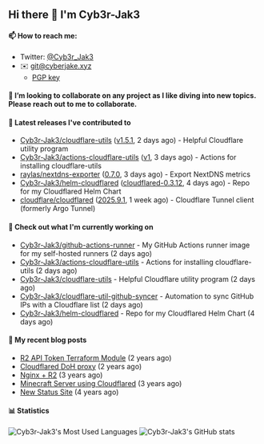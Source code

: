 ## Hi there 👋 I'm Cyb3r-Jak3

#### 📫 How to reach me:
  - Twitter: [@Cyb3r_Jak3](https://twitter.com/Cyb3r_Jak3)
  - ✉️ git@cyberjake.xyz
    - [PGP key](https://gist.githubusercontent.com/Cyb3r-Jak3/d1068b61b50239b171faf018a0269f67/raw/b876db002e6b0630795382c0b9134771ffa5fe3a/cyb3rjak3@pm.me.asc)


#### 👯 I’m looking to collaborate on any project as I like diving into new topics. Please reach out to me to collaborate.


#### 🔭 Latest releases I've contributed to

- [Cyb3r-Jak3/cloudflare-utils](https://github.com/Cyb3r-Jak3/cloudflare-utils) ([v1.5.1](https://github.com/Cyb3r-Jak3/cloudflare-utils/releases/tag/v1.5.1), 2 days ago) - Helpful Cloudflare utility program 
- [Cyb3r-Jak3/actions-cloudflare-utils](https://github.com/Cyb3r-Jak3/actions-cloudflare-utils) ([v1](https://github.com/Cyb3r-Jak3/actions-cloudflare-utils/releases/tag/v1), 3 days ago) - Actions for installing cloudflare-utils
- [raylas/nextdns-exporter](https://github.com/raylas/nextdns-exporter) ([0.7.0](https://github.com/raylas/nextdns-exporter/releases/tag/0.7.0), 3 days ago) - Export NextDNS metrics
- [Cyb3r-Jak3/helm-cloudflared](https://github.com/Cyb3r-Jak3/helm-cloudflared) ([cloudflared-0.3.12](https://github.com/Cyb3r-Jak3/helm-cloudflared/releases/tag/cloudflared-0.3.12), 4 days ago) - Repo for my Cloudflared Helm Chart
- [cloudflare/cloudflared](https://github.com/cloudflare/cloudflared) ([2025.9.1](https://github.com/cloudflare/cloudflared/releases/tag/2025.9.1), 1 week ago) - Cloudflare Tunnel client (formerly Argo Tunnel)

#### 👷 Check out what I'm currently working on

- [Cyb3r-Jak3/github-actions-runner](https://github.com/Cyb3r-Jak3/github-actions-runner) - My GitHub Actions runner image for my self-hosted runners (2 days ago)
- [Cyb3r-Jak3/actions-cloudflare-utils](https://github.com/Cyb3r-Jak3/actions-cloudflare-utils) - Actions for installing cloudflare-utils (2 days ago)
- [Cyb3r-Jak3/cloudflare-utils](https://github.com/Cyb3r-Jak3/cloudflare-utils) - Helpful Cloudflare utility program  (2 days ago)
- [Cyb3r-Jak3/cloudflare-util-github-syncer](https://github.com/Cyb3r-Jak3/cloudflare-util-github-syncer) - Automation to sync GitHub IPs with a Cloudflare list (2 days ago)
- [Cyb3r-Jak3/helm-cloudflared](https://github.com/Cyb3r-Jak3/helm-cloudflared) - Repo for my Cloudflared Helm Chart (4 days ago)

#### 📜 My recent blog posts

- [R2 API Token Terraform Module](https://blog.cyberjake.xyz/post/2024-03-19-cloudflare-r2-terraform/) (2 years ago)
- [Cloudflared DoH proxy](https://blog.cyberjake.xyz/post/2023-02-17-cloudflared-doh/) (2 years ago)
- [Nginx &#43; R2](https://blog.cyberjake.xyz/post/2022-10-01-nginx-proxy-r2/) (3 years ago)
- [Minecraft Server using Cloudflared](https://blog.cyberjake.xyz/post/2022-03-26-cloudflared-minecraft/) (3 years ago)
- [New Status Site](https://blog.cyberjake.xyz/post/2021-09-27-status-site/) (4 years ago)


#### 📊 Statistics
![Cyb3r-Jak3's Most Used Languages](https://github-readme-stats.vercel.app/api/top-langs/?username=Cyb3r-Jak3&theme=cobalt&hide=css,html,scss)
![Cyb3r-Jak3's GitHub stats](https://github-readme-stats.vercel.app/api?username=Cyb3r-Jak3&count_private=true&show_icons=true&theme=cobalt&line_height=40)
